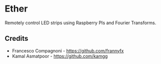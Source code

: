 # Ether
Remotely control LED strips using Raspberry PIs and Fourier Transforms.

## Credits
- Francesco Compagnoni - https://github.com/frannyfx
- Kamal Asmatpoor - https://github.com/kamgg

